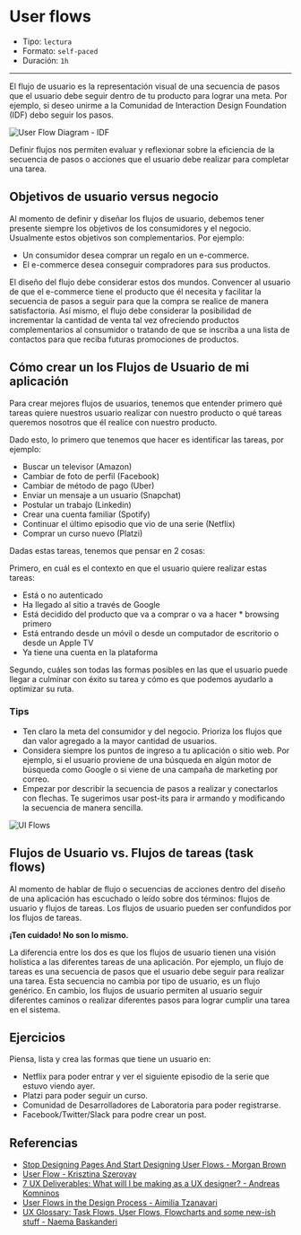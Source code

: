 # User flows

- Tipo: `lectura`
- Formato: `self-paced`
- Duración: `1h`

***

El flujo de usuario es la representación visual de una secuencia de pasos que el
usuario debe seguir dentro de tu producto para lograr una meta. Por ejemplo, si
deseo unirme a la Comunidad de Interaction Design Foundation (IDF) debo seguir
los pasos.

![User Flow Diagram - IDF](https://public-media.interaction-design.org/images/uploads/675883078a80da923ab2cd0e2bb7cf05.jpeg)

Definir flujos nos permiten evaluar y reflexionar sobre la eficiencia de la
secuencia de pasos o acciones que el usuario debe realizar para completar una
tarea.

## Objetivos de usuario versus negocio

Al momento de definir y diseñar los flujos de usuario, debemos tener presente
siempre los objetivos de los consumidores y el negocio. Usualmente estos
objetivos son complementarios. Por ejemplo:

- Un consumidor desea comprar un regalo en un e-commerce.
- El e-commerce desea conseguir compradores para sus productos.

El diseño del flujo debe considerar estos dos mundos. Convencer al usuario de
que el e-commerce tiene el producto que él necesita y facilitar la secuencia de
pasos a seguir para que la compra se realice de manera satisfactoria. Así mismo,
el flujo debe considerar la posibilidad de incrementar la cantidad de venta tal
vez ofreciendo productos complementarios al consumidor o tratando de que se
inscriba a una lista de contactos para que reciba futuras promociones de
productos.

## Cómo crear un los Flujos de Usuario de mi aplicación

Para crear mejores flujos de usuarios, tenemos que entender primero qué tareas
quiere nuestros usuario realizar con nuestro producto o qué tareas queremos
nosotros que él realice con nuestro producto.

Dado esto, lo primero que tenemos que hacer es identificar las tareas, por
ejemplo:

- Buscar un televisor (Amazon)
- Cambiar de foto de perfil (Facebook)
- Cambiar de método de pago (Uber)
- Enviar un mensaje a un usuario (Snapchat)
- Postular un trabajo (Linkedin)
- Crear una cuenta familiar (Spotify)
- Continuar el último episodio que vio de una serie (Netflix)
- Comprar un curso nuevo (Platzi)

Dadas estas tareas, tenemos que pensar en 2 cosas:

Primero, en cuál es el contexto en que el usuario quiere realizar estas tareas:

- Está o no autenticado
- Ha llegado al sitio a través de Google
- Está decidido del producto que va a comprar o va a hacer * browsing primero
- Está entrando desde un móvil o desde un computador de escritorio o desde un
  Apple TV
- Ya tiene una cuenta en la plataforma

Segundo, cuáles son todas las formas posibles en las que el usuario puede llegar
a culminar con éxito su tarea y cómo es que podemos ayudarlo a optimizar su
ruta.

### Tips

- Ten claro la meta del consumidor y del negocio. Prioriza los flujos que dan
  valor agregado a la mayor cantidad de usuarios.
- Considera siempre los puntos de ingreso a tu aplicación o sitio web. Por
  ejemplo, si el usuario proviene de una búsqueda en algún motor de búsqueda
  como Google o si viene de una campaña de marketing por correo.
- Empezar por describir la secuencia de pasos a realizar y conectarlos con
  flechas. Te sugerimos usar post-its para ir armando y modificando la secuencia
  de manera sencilla.

![UI Flows](https://cdn-images-1.medium.com/max/600/1*jATNVQ9OBKGwHIGKpqSAsA.png)

## Flujos de Usuario vs. Flujos de tareas (task flows)

Al momento de hablar de flujo o secuencias de acciones dentro del diseño de una
aplicación has escuchado o leído sobre dos términos: flujos de usuario y flujos
de tareas. Los flujos de usuario pueden ser confundidos por los flujos de
tareas.

__¡Ten cuidado! No son lo mismo.__

La diferencia entre los dos es que los flujos de usuario tienen una visión
holística a las diferentes tareas de una aplicación. Por ejemplo, un flujo de
tareas es una secuencia de pasos que el usuario debe seguir para realizar una
tarea. Esta secuencia no cambia por tipo de usuario, es un flujo genérico. En
cambio, los flujos de usuario permiten al usuario seguir diferentes caminos o
realizar diferentes pasos para lograr cumplir una tarea en el sistema.

## Ejercicios

Piensa, lista y crea las formas que tiene un usuario en:

- Netflix para poder entrar y ver el siguiente episodio de la serie que estuvo
  viendo ayer.
- Platzi para poder seguir un curso.
- Comunidad de Desarrolladores de Laboratoria para poder registrarse.
- Facebook/Twitter/Slack para podre crear un post.

## Referencias

- [Stop Designing Pages And Start Designing User Flows - Morgan Brown](https://www.smashingmagazine.com/2012/01/stop-designing-pages-start-designing-flows/)
- [User Flow - Krisztina Szerovay](https://uxknowledgebase.com/user-flow-496e3187842)
- [7 UX Deliverables: What will I be making as a UX designer? - Andreas Komninos](https://www.interaction-design.org/literature/article/7-ux-deliverables-what-will-i-be-making-as-a-ux-designer)
- [User Flows in the Design Process - Aimilia Tzanavari](https://blog.overflow.io/user-flows-in-the-design-process-41e6dee6d0a7)
- [UX Glossary: Task Flows, User Flows, Flowcharts and some new-ish stuff - Naema Baskanderi](https://uxplanet.org/ux-glossary-task-flows-user-flows-flowcharts-and-some-new-ish-stuff-2321044d837d)
